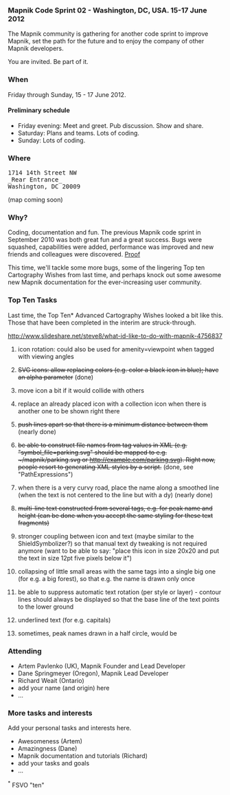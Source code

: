 ### Mapnik Code Sprint 02 - Washington, DC, USA. 15-17 June 2012

The Mapnik community is gathering for another code sprint to improve Mapnik, set the path for the future and to enjoy the company of other Mapnik developers.  

You are invited.  Be part of it.  

### When

Friday through Sunday, 15 - 17 June 2012.

#### Preliminary schedule

- Friday evening: Meet and greet. Pub discussion.  Show and share.  
- Saturday: Plans and teams.  Lots of coding.
- Sunday: Lots of coding.

### Where

<pre>1714 14th Street NW
_Rear Entrance_
Washington, DC 20009</pre> 
(map coming soon)

### Why?

Coding, documentation and fun.  The previous Mapnik code sprint in September 2010 was both great fun and a great success.  Bugs were squashed, capabilities were added, performance was improved and new friends and colleagues were discovered.  [Proof](https://github.com/mapnik/mapnik/wiki/MapnikCodeSprint_MCS01_Results) 

This time, we'll tackle some more bugs, some of the lingering Top ten Cartography Wishes from last time, and perhaps knock out some awesome new Mapnik documentation for the ever-increasing user community.  

### Top Ten Tasks

Last time, the Top Ten* Advanced Cartography Wishes looked a bit like this.  Those that have been completed in the interim are struck-through. 

http://www.slideshare.net/steve8/what-id-like-to-do-with-mapnik-4756837

1) icon rotation: could also be used for amenity=viewpoint when tagged with viewing angles

2) <strike>SVG icons: allow replacing colors (e.g. color a black icon in blue); have an alpha parameter</strike> (done)

3) move icon a bit if it would collide with others

4) replace an already placed icon with a collection icon when there is another one to be shown right there

5) <strike>push lines apart so that there is a minimum distance between them</strike> (nearly done)

6) <strike>be able to construct file names from tag values in XML (e.g. "symbol_file=parking.svg" should be mapped to e.g. ~/mapnik/parking.svg or http://example.com/parking.svg). Right now, people resort  to generating XML styles by a script.</strike> (done, see "PathExpressions")

7) when there is a very curvy road, place the name along a smoothed line (when the text is not centered to the line but with a dy) (nearly done)

8) <strike>multi-line text constructed from several tags, e.g. for peak name and height (can be done when you accept the same styling for these text fragments)</strike>

9) stronger coupling between icon and text (maybe similar to the ShieldSymbolizer?) so that manual text dy tweaking is not required anymore (want to be able to say: "place this icon in size 20x20  and put the text in size 12pt five pixels below it")

10) collapsing of little small areas with the same tags into a single big one (for e.g. a big forest), so that e.g. the name is drawn only once

11) be able to suppress automatic text rotation (per style or layer) - contour lines should always be displayed so that the base line of the text points to the lower ground

12) underlined text (for e.g. capitals)

13) sometimes, peak names drawn in a half circle, would be 

### Attending
- Artem Pavlenko (UK), Mapnik Founder and Lead Developer
- Dane Springmeyer (Oregon), Mapnik Lead Developer 
- Richard Weait (Ontario)
- add your name (and origin) here
- ...

### More tasks and interests
Add your personal tasks and interests here.
- Awesomeness (Artem)
- Amazingness (Dane)
- Mapnik documentation and tutorials (Richard)
- add your tasks and goals
- ...

<sup>*</sup> FSVO "ten"